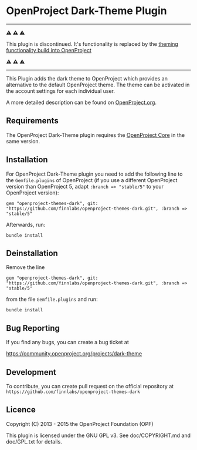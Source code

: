 OpenProject Dark-Theme Plugin
=============================

<hr>

:warning: :warning: :warning:

This plugin is discontinued. It's functionality is replaced by the [theming functionality build into OpenProject](https://www.openproject.org/de/custom-themes-and-logo/)

:warning: :warning: :warning:

<hr>

This Plugin adds the dark theme to OpenProject which provides an alternative to the default OpenProject theme. The theme can be activated in the account settings for each individual user.

A more detailed description can be found on [OpenProject.org](https://community.openproject.org/projects/dark-theme).


Requirements
------------

The OpenProject Dark-Theme plugin requires the [OpenProject Core](https://github.com/opf/openproject/) in the same version.


Installation
------------

For OpenProject Dark-Theme plugin you need to add the following line to the `Gemfile.plugins` of OpenProject (if you use a different OpenProject version than OpenProject 5, adapt `:branch => "stable/5"` to your OpenProject version):

`gem "openproject-themes-dark", git: "https://github.com/finnlabs/openproject-themes-dark.git", :branch => "stable/5"`

Afterwards, run:

`bundle install`


Deinstallation
--------------

Remove the line

`gem "openproject-themes-dark", git: "https://github.com/finnlabs/openproject-themes-dark.git", :branch => "stable/5"`

from the file `Gemfile.plugins` and run:

`bundle install`


Bug Reporting
-------------

If you find any bugs, you can create a bug ticket at

https://community.openproject.org/projects/dark-theme


Development
-----------

To contribute, you can create pull request on the official repository at
`https://github.com/finnlabs/openproject-themes-dark`


Licence
-------

Copyright (C) 2013 - 2015 the OpenProject Foundation (OPF)

This plugin is licensed under the GNU GPL v3. See doc/COPYRIGHT.md and doc/GPL.txt for details.

